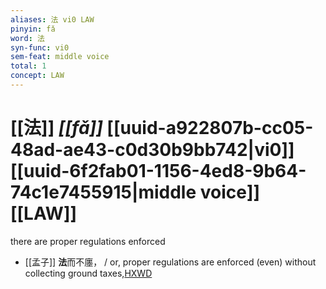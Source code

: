 ```yaml
---
aliases: 法 vi0 LAW
pinyin: fǎ
word: 法
syn-func: vi0
sem-feat: middle voice
total: 1
concept: LAW 
---
```

# [[法]] *[[fǎ]]*  [[uuid-a922807b-cc05-48ad-ae43-c0d30b9bb742|vi0]] [[uuid-6f2fab01-1156-4ed8-9b64-74c1e7455915|middle voice]] [[LAW]]
there are proper regulations enforced
 - [[孟子]] **法**而不廛， / or, proper regulations are enforced (even) without collecting ground taxes,[HXWD](https://hxwd.org/textview.html?location=KR1h0001_tls_003-37a.7)